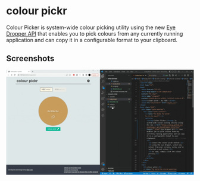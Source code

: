 # colour pickr
  Colour Picker is system-wide colour picking utility using the new [Eye Dropper API](https://wicg.github.io/eyedropper-api/#eyedropper-interface) that enables you to pick colours from any currently running application and can copy it in a configurable format to your clipboard.

## Screenshots
![demo of colour pickr](https://github.com/elmi-/colour-pickr/blob/master/docs/demo.gif)
